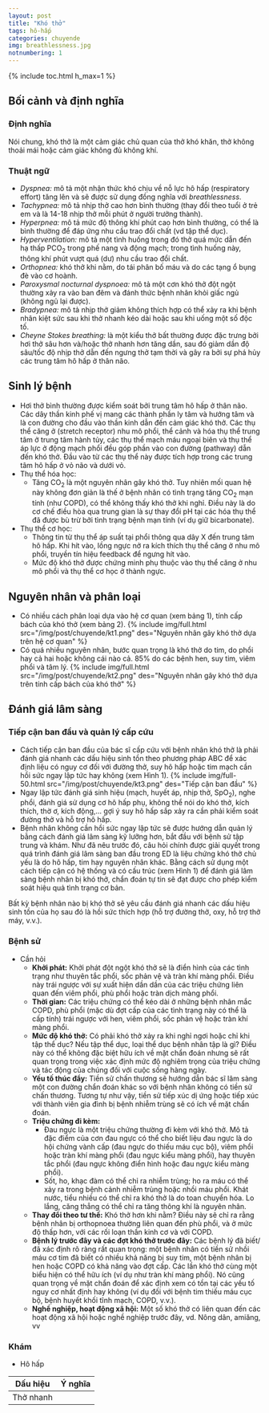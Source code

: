 ```yaml
---
layout: post
title: "Khó thở"
tags: hô-hấp
categories: chuyende
img: breathlessness.jpg
notnumbering: 1
---
```


{% include toc.html h_max=1 %}

## Bối cảnh và định nghĩa

### Định nghĩa

Nói chung, khó thở là một cảm giác chủ quan của thở khó khăn, thở không thoải mái hoặc cảm giác không đủ không khí.

### Thuật ngữ

- *Dyspnea:* mô tả một nhận thức khó chịu về nỗ lực hô hấp (respiratory effort) tăng lên và sẽ được sử dụng đồng nghĩa với *breathlessness*.
- *Tachypnea:* mô tả nhịp thở cao hơn bình thường (thay đổi theo tuổi ở trẻ em và là 14-18 nhịp thở mỗi phút ở người trưởng thành).
- *Hyperpnea:* mô tả mức độ thông khí phút cao hơn bình thường, có thể là bình thường để đáp ứng nhu cầu trao đổi chất (vd tập thể dục).
- *Hyperventilation:* mô tả một tình huống trong đó thở quá mức dẫn đến hạ thấp PCO<sub>2</sub> trong phế nang và động mạch; trong tình huống này, thông khí phút vượt quá (dư) nhu cầu trao đổi chất.
- *Orthopnea:* khó thở khi nằm, do tái phân bố máu và do các tạng ổ bụng đè vào cơ hoành.
- *Paroxysmal nocturnal dyspnoea:* mô tả một cơn khó thở đột ngột thường xảy ra vào ban đêm và đánh thức bệnh nhân khỏi giấc ngủ (không ngủ lại được).
- *Bradypnea:* mô tả nhịp thở giảm không thích hợp có thể xảy ra khi bệnh nhân kiệt sức sau khi thở nhanh kéo dài hoặc sau khi uống một số độc tố. 
- *Cheyne Stokes breathing:* là một kiểu thở bất thường được đặc trưng bởi hơi thở sâu hơn và/hoặc thở nhanh hơn tăng dần, sau đó giảm dần độ sâu/tốc độ nhịp thở dẫn đến ngưng thở tạm thời và gây ra bởi sự phá hủy các trung tâm hô hấp ở thân não.

## Sinh lý bệnh 
- Hơi thở bình thường được kiểm soát bởi trung tâm hô hấp ở thân não. Các dây thần kinh phế vị mang các thành phần ly tâm và hướng tâm và là con đường cho đầu vào thần kinh dẫn đến cảm giác khó thở. Các thụ thể căng ở (stretch receptor) nhu mô phổi, thể cảnh và hóa thụ thể trung tâm ở trung tâm hành tủy, các thụ thể mạch máu ngoại biên và thụ thể áp lực ở động mạch phổi đều góp phần vào con đường (pathway) dẫn đến khó thở. Đầu vào từ các thụ thể này được tích hợp trong các trung tâm hô hấp ở vỏ não và dưới vỏ.
- Thụ thể hóa học:
	- Tăng CO<sub>2</sub> là một nguyên nhân gây khó thở. Tuy nhiên mối quan hệ này không đơn giản là thế ở bệnh nhân có tình trạng tăng CO<sub>2</sub> mạn tính (như COPD), có thể không thấy khó thở khi nghỉ. Điều này là do cơ chế điều hòa qua trung gian là sự thay đổi pH tại các hóa thụ thể đã được bù trừ bởi tình trạng bệnh mạn tính (ví dụ giữ bicarbonate).
- Thụ thể cơ học:
	- Thông tin từ thụ thể áp suất tại phổi thông qua dây X đến trung tâm hô hấp. Khi hít vào, lồng ngực nở ra kích thích thụ thể căng ở nhu mô phổi, truyền tín hiệu feedback để ngưng hít vào.
	- Mức độ khó thở được chứng minh phụ thuộc vào thụ thể căng ở nhu mô phổi và thụ thể cơ học ở thành ngực.

## Nguyên nhân và phân loại
- Có nhiều cách phân loại dựa vào hệ cơ quan (xem bảng 1), tính cấp bách của khó thở (xem bảng 2).
{% include img/full.html src="/img/post/chuyende/kt1.png" des="Nguyên nhân gây khó thở dựa trên hệ cơ quan" %}
- Có quá nhiều nguyên nhân, bước quan trọng là khó thở do tim, do phổi hay cả hai hoặc không cái nào cả. 85% do các bệnh hen, suy tim, viêm phổi và tâm lý.
{% include img/full.html src="/img/post/chuyende/kt2.png" des="Nguyên nhân gây khó thở dựa trên tính cấp bách của khó thở" %}


## Đánh giá lâm sàng

### Tiếp cận ban đầu và quản lý cấp cứu
- Cách tiếp cận ban đầu của bác sĩ cấp cứu với bệnh nhân khó thở là phải đánh giá nhanh các dấu hiệu sinh tồn theo phương pháp ABC để xác định liệu có nguy cơ đối với đường thở, suy hô hấp hoặc tim mạch cần hồi sức ngay lập tức hay không (xem Hình 1).
{% include img/full-50.html src="/img/post/chuyende/kt3.png" des="Tiếp cận ban đầu" %}
- Ngay lập tức đánh giá sinh hiệu (mạch, huyết áp, nhịp thở, SpO<sub>2</sub>), nghe phổi, đánh giá sử dụng cơ hô hấp phụ, không thể nói do khó thở, kích thích, thờ ơ, kích động,... gợi ý suy hô hấp sắp xảy ra cần phải kiểm soát đường thở và hỗ trợ hô hấp.
- Bệnh nhân không cần hồi sức ngay lập tức sẽ được hướng dẫn quản lý bằng cách đánh giá lâm sàng kỹ lưỡng hơn, bắt đầu với bệnh sử tập trung và khám. Như đã nêu trước đó, câu hỏi chính được giải quyết trong quá trình đánh giá lâm sàng ban đầu trong ED là liệu chứng khó thở chủ yếu là do hô hấp, tim hay nguyên nhân khác. Bằng cách sử dụng một cách tiếp cận có hệ thống và có cấu trúc (xem Hình 1) để đánh giá lâm sàng bệnh nhân bị khó thở, chẩn đoán tự tin sẽ đạt được cho phép kiểm soát hiệu quả tình trạng cơ bản.

<div class="alert alert-danger" role="alert">
  Bất kỳ bệnh nhân nào bị khó thở sẽ yêu cầu đánh giá nhanh các dấu hiệu sinh tồn của họ sau đó là hồi sức thích hợp (hỗ trợ đường thở, oxy, hỗ trợ thở máy, v.v.).
</div>

### Bệnh sử
- Cần hỏi
	- **Khởi phát:** Khởi phát đột ngột khó thở sẽ là điển hình của các tình trạng như thuyên tắc phổi, sốc phản vệ và tràn khí màng phổi. Điều này trái ngược với sự xuất hiện dần dần của các triệu chứng liên quan đến viêm phổi, phù phổi hoặc tràn dịch màng phổi.
	- **Thời gian:** Các triệu chứng có thể kéo dài ở những bệnh nhân mắc COPD, phù phổi (mặc dù đợt cấp của các tình trạng này có thể là cấp tính) trái ngược với hen, viêm phổi, sốc phản vệ hoặc tràn khí màng phổi.
	- **Mức độ khó thở:** Có phải khó thở xảy ra khi nghỉ ngơi hoặc chỉ khi tập thể dục? Nếu tập thể dục, loại thể dục bệnh nhân tập là gì? Điều này có thể không đặc biệt hữu ích về mặt chẩn đoán nhưng sẽ rất quan trọng trong việc xác định mức độ nghiêm trọng của triệu chứng và tác động của chúng đối với cuộc sống hàng ngày.
	- **Yếu tố thúc đẩy:** Tiền sử chấn thương sẽ hướng dẫn bác sĩ lâm sàng một con đường chẩn đoán khác so với bệnh nhân không có tiền sử chấn thương. Tương tự như vậy, tiền sử tiếp xúc dị ứng hoặc tiếp xúc với thành viên gia đình bị bệnh nhiễm trùng sẽ có ích về mặt chẩn đoán.
	- **Triệu chứng đi kèm:** 
		- Đau ngực là một triệu chứng thường đi kèm với khó thở. Mô tả đặc điểm của cơn đau ngực có thể cho biết liệu đau ngực là do hội chứng vành cấp (đau ngực do thiếu máu cục bộ), viêm phổi hoặc tràn khí màng phổi (đau ngực kiểu màng phổi), hay thuyên tắc phổi (đau ngực không điển hình hoặc đau ngực kiểu màng phổi).
		- Sốt, ho, khạc đàm có thể chỉ ra nhiễm trùng; ho ra máu có thể xảy ra trong bệnh cảnh nhiễm trùng hoặc nhồi máu phổi. Khát nước, tiểu nhiều có thể chỉ ra khó thở là do toan chuyển hóa. Lo lắng, căng thẳng có thể chỉ ra tăng thông khí là nguyên nhân.
 	- **Thay đổi theo tư thế:** Khó thở hơn khi nằm? Điều này sẽ chỉ ra rằng bệnh nhân bị orthopnoea thường liên quan đến phù phổi, và ở mức độ thấp hơn, với các rối loạn thần kinh cơ và với COPD.
	- **Bệnh lý trước đây và các đợt khó thở trước đây:** Các bệnh lý đã biết/đã xác định rõ ràng rất quan trọng: một bệnh nhân có tiền sử nhồi máu cơ tim đã biết có nhiều khả năng bị suy tim, một bệnh nhân bị hen hoặc COPD có khả năng vào đợt cấp. Các lần khó thở cùng một biểu hiện có thể hữu ích (ví dụ như tràn khí màng phổi). Nó cũng quan trọng về mặt chẩn đoán để xác định xem có tồn tại các yếu tố nguy cơ nhất định hay không (ví dụ đối với bệnh tim thiếu máu cục bộ, bệnh huyết khối tĩnh mạch, COPD, v.v.).
	- **Nghề nghiệp, hoạt động xã hội:** Một số khó thở có liên quan đến các hoạt động xã hội hoặc nghề nghiệp trước đây, vd. Nông dân, amiăng, vv

### Khám
- Hô hấp

| Dấu hiệu | Ý nghĩa |
|----------|---------|
| Thở nhanh | 






